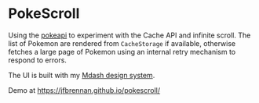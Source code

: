 # PokeScroll
Using the [pokeapi](https://pokeapi.co/docs/v2) to experiment with the Cache API and infinite scroll. The list of Pokemon are rendered from `CacheStorage` if available, otherwise fetches a large page of Pokemon using an internal retry mechanism to respond to errors.

The UI is built with my [Mdash design system](http://m-docs.org).

Demo at https://jfbrennan.github.io/pokescroll/
